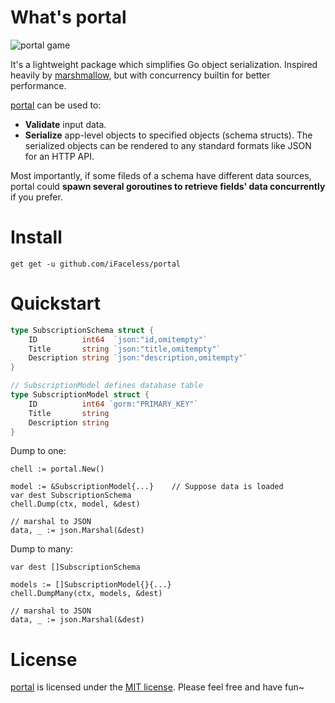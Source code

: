 # What's portal
![portal game](https://s2.ax1x.com/2019/09/28/u1TnEt.jpg)

It's a lightweight package which simplifies Go object serialization. Inspired heavily by [marshmallow](https://github.com/marshmallow-code/marshmallow), but with concurrency builtin for better performance.

[portal](https://github.com/iFaceless/portal/) can be used to:
- **Validate** input data.
- **Serialize** app-level objects to specified objects (schema structs). The serialized objects can be rendered to any standard formats like JSON for an HTTP API.

Most importantly, if some fileds of a schema have different data sources, portal could **spawn several goroutines to retrieve fields' data concurrently** if you prefer.

# Install

```
get get -u github.com/iFaceless/portal
```

# Quickstart

```go
type SubscriptionSchema struct {
	ID          int64  `json:"id,omitempty"`
	Title       string `json:"title,omitempty"`
	Description string `json:"description,omitempty"`
}

// SubscriptionModel defines database table
type SubscriptionModel struct {
	ID          int64 `gorm:"PRIMARY_KEY"`
	Title       string
	Description string
}
```

Dump to one:

```golang
chell := portal.New()

model := &SubscriptionModel{...}    // Suppose data is loaded
var dest SubscriptionSchema
chell.Dump(ctx, model, &dest)

// marshal to JSON
data, _ := json.Marshal(&dest)
```

Dump to many:

```golang
var dest []SubscriptionSchema

models := []SubscriptionModel{}{...}
chell.DumpMany(ctx, models, &dest)

// marshal to JSON
data, _ := json.Marshal(&dest)
```

# License

[portal](https://github.com/iFaceless/portal) is licensed under the [MIT license](./LICENSE). Please feel free and have fun~
